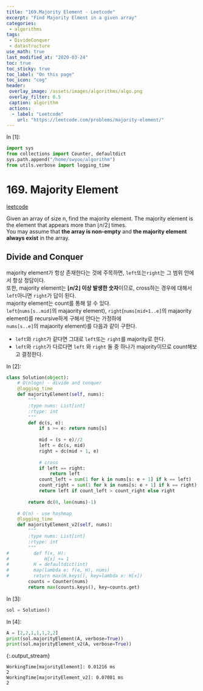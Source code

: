 ```yaml
---
title: "169.Majority Element - Leetcode"
excerpt: "Find Majority Elment in a given array"
categories:
 - algorithms
tags:
 - DivideConquer
 - datastructure
use_math: true
last_modified_at: "2020-03-24"
toc: true
toc_sticky: true
toc_label: "On this page"
toc_icon: "cog"
header:
 overlay_image: /assets/images/algorithms/algo.png
 overlay_filter: 0.5
 caption: algorithm
 actions:
  - label: "Leetcode"
    url: "https://leetcode.com/problems/majority-element/"
---
```


<div class="prompt input_prompt">
In&nbsp;[1]:
</div>

<div class="input_area" markdown="1">

```python
import sys
from collections import Counter, defaultdict
sys.path.append("/home/swyoo/algorithm")
from utils.verbose import logging_time
```

</div>

# 169. Majority Element
[leetcode](https://leetcode.com/problems/majority-element/)

Given an array of size n, find the majority element. The majority element is the element that appears more than $⌊ n/2 ⌋$ times. <br>
You may assume that **the array is non-empty** and **the majority element always exist** in the array.

## Divide and Conquer
majority element가 항상 존재한다는 것에 주목하면, `left`또는`right`는 그 범위 안에서 항상 정답이다. <br>
또한, majority element는 **$⌊ n/2 ⌋$ 이상 발생한 숫자**이므로, cross하는 경우에 대해서 `left`아니면 `right`가 답이 된다. <br>
majority element는 count를 통해 알 수 있다. <br>
`left`(`nums[s..mid]`의 majaority element), `right`(`nums[mid+1..e]`의 majaority element)를 recursive하게 구해서 안다는 가정하에 <br>
`nums[s..e]`의 majaority element)를 다음과 같이 구한다. <br>
* `left`와 `right`가 같다면 그대로 `left`또는 `right`를 majority로 한다. 
* `left`와 `right`가 다르다면 `left` 와 `right` 둘 중 하나가 majority이므로 count해보고 결정한다. 

<div class="prompt input_prompt">
In&nbsp;[2]:
</div>

<div class="input_area" markdown="1">

```python
class Solution(object):
    # O(nlogn) - divide and conquer 
    @logging_time
    def majorityElement(self, nums):
        """
        :type nums: List[int]
        :rtype: int
        """
        def dc(s, e):
            if s >= e: return nums[s]
            
            mid = (s + e)//2
            left = dc(s, mid)
            right = dc(mid + 1, e)
            
            # cross
            if left == right:
                return left
            count_left = sum(1 for k in nums[s: e + 1] if k == left)
            count_right = sum(1 for k in nums[s: e + 1] if k == right)
            return left if count_left > count_right else right
        
        return dc(0, len(nums)-1)
    
    # O(n) - use hashmap
    @logging_time
    def majorityElement_v2(self, nums):
        """
        :type nums: List[int]
        :rtype: int
        """
#         def f(x, H):
#             H[x] += 1
#         H = defaultdict(int)
#         map(lambda e: f(e, H), nums)
#         return max(H.keys(), key=lambda x: H[x])
        counts = Counter(nums)
        return max(counts.keys(), key=counts.get)
```

</div>

<div class="prompt input_prompt">
In&nbsp;[3]:
</div>

<div class="input_area" markdown="1">

```python
sol = Solution()
```

</div>

<div class="prompt input_prompt">
In&nbsp;[4]:
</div>

<div class="input_area" markdown="1">

```python
A = [2,2,1,1,1,2,2]
print(sol.majorityElement(A, verbose=True))
print(sol.majorityElement_v2(A, verbose=True))
```

</div>

{:.output_stream}

```
WorkingTime[majorityElement]: 0.01216 ms
2
WorkingTime[majorityElement_v2]: 0.07081 ms
2

```
